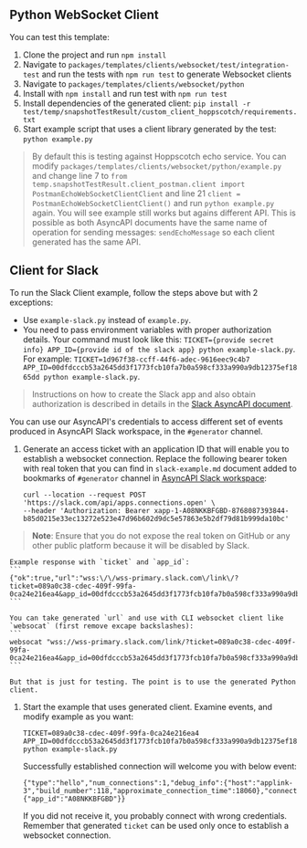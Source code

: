 
## Python WebSocket Client

You can test this template:
1. Clone the project and run `npm install`
1. Navigate to `packages/templates/clients/websocket/test/integration-test` and run the tests with `npm run test` to generate Websocket clients
1. Navigate to `packages/templates/clients/websocket/python`
1. Install with `npm install` and run test with `npm run test`
1. Install dependencies of the generated client: `pip install -r test/temp/snapshotTestResult/custom_client_hoppscotch/requirements.txt`
1. Start example script that uses a client library generated by the test: `python example.py`

> By default this is testing against Hoppscotch echo service. You can modify `packages/templates/clients/websocket/python/example.py` and change line 7 to `from temp.snapshotTestResult.client_postman.client import PostmanEchoWebSocketClientClient` and line 21 `client = PostmanEchoWebSocketClientClient()` and run `python example.py` again. You will see example still works but agains different API. This is possible as both AsyncAPI documents have the same name of operation for sending messages: `sendEchoMessage` so each client generated has the same API.

## Client for Slack

To run the Slack Client example, follow the steps above but with 2 exceptions:
- Use `example-slack.py` instead of `example.py`.
- You need to pass environment variables with proper authorization details. Your command must look like this: `TICKET={provide secret info} APP_ID={provide id of the slack app} python example-slack.py`. For example: `TICKET=1d967f38-ccff-44f6-adec-9616eec9c4b7 APP_ID=00dfdcccb53a2645dd3f1773fcb10fa7b0a598cf333a990a9db12375ef1865dd python example-slack.py`.

> Instructions on how to create the Slack app and also obtain authorization is described in details in the [Slack AsyncAPI document](../test/__fixtures__/asyncapi-slack-client.yml).

You can use our AsyncAPI's credentials to access different set of events produced in AsyncAPI Slack workspace, in the `#generator` channel.

1. Generate an access ticket with an application ID that will enable you to establish a websocket connection. Replace the following  bearer token with real token that you can find in `slack-example.md` document added to bookmarks of `#generator` channel in [AsyncAPI Slack workspace](https://www.asyncapi.com/slack-invite):
    ```
    curl --location --request POST 'https://slack.com/api/apps.connections.open' \
    --header 'Authorization: Bearer xapp-1-A08NKKBFGBD-8768087393844-b85d0215e33ec13272e523e47d96b602d9dc5e57863e5b2df79d81b999da10bc'
    ```
>**Note**:  Ensure that you do not expose the real token on GitHub or any other public platform because it will be disabled by Slack.

    Example response with `ticket` and `app_id`:
    ```
    {"ok":true,"url":"wss:\/\/wss-primary.slack.com\/link\/?ticket=089a0c38-cdec-409f-99fa-0ca24e216ea4&app_id=00dfdcccb53a2645dd3f1773fcb10fa7b0a598cf333a990a9db12375ef1865dd"}
    ```

    You can take generated `url` and use with CLI websocket client like `websocat` (first remove excape backslashes):
    ```
    websocat "wss://wss-primary.slack.com/link/?ticket=089a0c38-cdec-409f-99fa-0ca24e216ea4&app_id=00dfdcccb53a2645dd3f1773fcb10fa7b0a598cf333a990a9db12375ef1865dd"
    ```

    But that is just for testing. The point is to use the generated Python client.

1. Start the example that uses generated client. Examine events, and modify example as you want:
    ```
    TICKET=089a0c38-cdec-409f-99fa-0ca24e216ea4 APP_ID=00dfdcccb53a2645dd3f1773fcb10fa7b0a598cf333a990a9db12375ef1865dd python example-slack.py
    ```
    Successfully established connection will welcome you with below event:
    ```
    {"type":"hello","num_connections":1,"debug_info":{"host":"applink-3","build_number":118,"approximate_connection_time":18060},"connection_info":{"app_id":"A08NKKBFGBD"}}
    ```
    If you did not receive it, you probably connect with wrong credentials. Remember that generated `ticket` can be used only once to establish a websocket connection.
